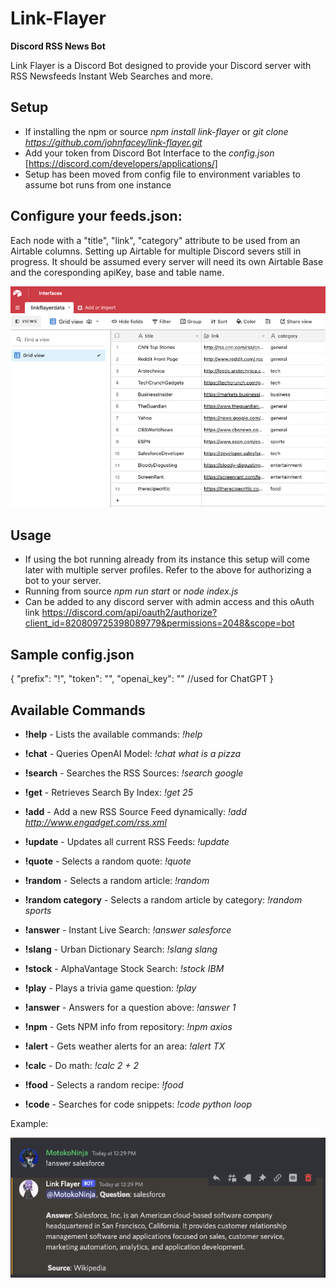 # Link-Flayer

**Discord RSS News Bot**

Link Flayer is a Discord Bot designed to provide your Discord server with RSS Newsfeeds Instant Web Searches and more.

## Setup

- If installing the npm or source *npm install link-flayer* or *git clone https://github.com/johnfacey/link-flayer.git*
- Add your token from Discord Bot Interface to the *config.json* [https://discord.com/developers/applications/]
- Setup has been moved from config file to environment variables to assume bot runs from one instance

## Configure your feeds.json: 
Each node with a "title", "link", "category" attribute to be used from an Airtable columns. 
Setting up Airtable for multiple Discord severs still in progress. 
It should be assumed every server will need its own Airtable Base and the coresponding apiKey, base and table name.

![Airtable](./assets/airtable.png)

## Usage

- If using the bot running already from its instance this setup will come later with multiple server profiles. Refer to the above for authorizing a bot to your server.
- Running from source *npm run start* or *node index.js*
- Can be added to any discord server with admin access and this oAuth link https://discord.com/api/oauth2/authorize?client_id=820809725398089779&permissions=2048&scope=bot


## Sample config.json

{
	"prefix": "!",
	"token": "",
	"openai_key": "" //used for ChatGPT
}
## Available Commands
	
* **!help** - Lists the available commands: *!help*

* **!chat** - Queries OpenAI Model: *!chat what is a pizza*

* **!search** - Searches the RSS Sources: *!search google*

* **!get** - Retrieves Search By Index: *!get 25*

* **!add** - Add a new RSS Source Feed dynamically: *!add http://www.engadget.com/rss.xml*

* **!update** - Updates all current RSS Feeds: *!update*

* **!quote** - Selects a random quote: *!quote*

* **!random** - Selects a random article: *!random*

* **!random category** - Selects a random article by category: *!random sports*

* **!answer** - Instant Live Search: *!answer salesforce*

* **!slang** - Urban Dictionary Search: *!slang slang*

* **!stock** - AlphaVantage Stock Search: *!stock IBM*

* **!play** - Plays a trivia game question: *!play*

* **!answer** - Answers for a question above: *!answer 1*

* **!npm** - Gets NPM info from repository: *!npm axios*

* **!alert** - Gets weather alerts for an area: *!alert TX*

* **!calc** - Do math: *!calc 2 + 2*

* **!food** - Selects a random recipe: *!food*

* **!code** - Searches for code snippets: *!code python loop*


Example:

![Airtable](./assets/ss1.png)
